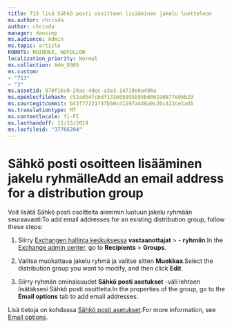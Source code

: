 ```yaml
---
title: 713 lisä Sähkö posti osoitteen lisääminen jakelu luetteloon
ms.author: chrisda
author: chrisda
manager: dansimp
ms.audience: Admin
ms.topic: article
ROBOTS: NOINDEX, NOFOLLOW
localization_priority: Normal
ms.collection: Adm_O365
ms.custom:
- "713"
- "3"
ms.assetid: 870f16c0-24ac-4dec-a3e3-14719e6a496a
ms.openlocfilehash: c51ed54fcbdf131605995b95bd0619d877e96b29
ms.sourcegitcommit: b43f77221f47b50c41197a448a9c26c423ce1ad5
ms.translationtype: MT
ms.contentlocale: fi-FI
ms.lasthandoff: 11/15/2019
ms.locfileid: "37766204"
---
```

# <a name="add-an-email-address-for-a-distribution-group"></a><span data-ttu-id="89d96-102">Sähkö posti osoitteen lisääminen jakelu ryhmälle</span><span class="sxs-lookup"><span data-stu-id="89d96-102">Add an email address for a distribution group</span></span>

<span data-ttu-id="89d96-103">Voit lisätä Sähkö posti osoitteita aiemmin luotuun jakelu ryhmään seuraavasti:</span><span class="sxs-lookup"><span data-stu-id="89d96-103">To add email addresses for an existing distribution group, follow these steps:</span></span>

1. <span data-ttu-id="89d96-104">Siirry [Exchangen hallinta keskuksessa](https://outlook.office365.com/ecp/) **vastaanottajat** \> - **ryhmiin**.</span><span class="sxs-lookup"><span data-stu-id="89d96-104">In the [Exchange admin center](https://outlook.office365.com/ecp/), go to **Recipients** \> **Groups**.</span></span>

2. <span data-ttu-id="89d96-105">Valitse muokattava jakelu ryhmä ja valitse sitten **Muokkaa**.</span><span class="sxs-lookup"><span data-stu-id="89d96-105">Select the distribution group you want to modify, and then click **Edit**.</span></span>

3. <span data-ttu-id="89d96-106">Siirry ryhmän ominaisuudet **Sähkö posti asetukset** -väli lehteen lisätäksesi Sähkö posti osoitteita.</span><span class="sxs-lookup"><span data-stu-id="89d96-106">In the properties of the group, go to the **Email options** tab to add email addresses.</span></span> 

<span data-ttu-id="89d96-107">Lisä tietoja on kohdassa [Sähkö posti asetukset](https://technet.microsoft.com/library/bb124513.aspx#emailoptions).</span><span class="sxs-lookup"><span data-stu-id="89d96-107">For more information, see [Email options](https://technet.microsoft.com/library/bb124513.aspx#emailoptions).</span></span>
